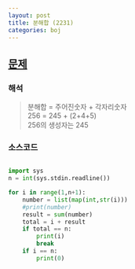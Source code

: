 ```yaml
---
layout: post
title: 분해합 (2231)
categories: boj
---
```


## [문제](https://www.acmicpc.net/problem/2231)

### 해석
>분해합 = 주어진숫자 + 각자리숫자<br>
>256    = 245    + (2+4+5)<br>
>256의 생성자는 245     

### 소스코드

```python

import sys
n = int(sys.stdin.readline())

for i in range(1,n+1):
    number = list(map(int,str(i)))
    #print(number)
    result = sum(number)
    total = i + result
    if total == n:
        print(i)
        break
    if i == n:
        print(0)

```
